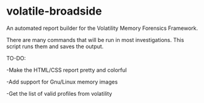 # volatile-broadside
An automated report builder for the Volatility Memory Forensics Framework. 

There are many commands that will be run in most investigations. This script runs them and saves the output. 

TO-DO:

-Make the HTML/CSS report pretty and colorful 

-Add support for Gnu/Linux memory images 

-Get the list of valid profiles from volatility 

